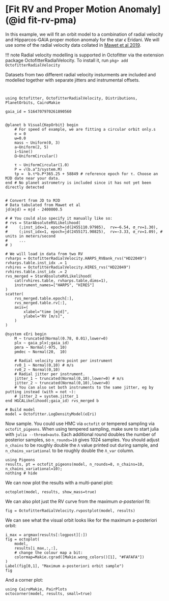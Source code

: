 # [Fit RV and Proper Motion Anomaly](@id fit-rv-pma)

In this example, we will fit an orbit model to a combination of radial velocity and Hipparcos-GAIA proper motion anomaly for the star $\epsilon$ Eridani. We will use some of the radial velocity data collated in [Mawet et al 2019](https://iopscience.iop.org/article/10.3847/1538-3881/aaef8a).

!!! note
    Radial velocity modelling is supported in Octofitter via the extension package OctofitterRadialVelocity. To install it, run 
    `pkg> add OctofitterRadialVelocity`

Datasets from two different radial velocity insturments are included and modelled together with separate jitters and instrumental offsets.


```@example 1


using Octofitter, OctofitterRadialVelocity, Distributions, PlanetOrbits, CairoMakie

gaia_id = 5164707970261890560 


@planet b Visual{KepOrbit} begin
    # For speed of example, we are fitting a circular orbit only.s
    e = 0
    ω=0.0
    mass ~ Uniform(0, 3)
    a~Uniform(2, 5)
    i~Sine()
    Ω~UniformCircular()
    
    τ ~ UniformCircular(1.0)
    P = √(b.a^3/system.M)
    tp =  b.τ*b.P*365.25 + 58849 # reference epoch for τ. Choose an MJD date near your data.
end # No planet astrometry is included since it has not yet been directly detected


# Convert from JD to MJD
# Data tabulated from Mawet et al
jd(mjd) = mjd - 2400000.5

# # You could also specify it manually like so:
# rvs = StarAbsoluteRVLikelihood(
#     (;inst_idx=1, epoch=jd(2455110.97985),  rv=−6.54, σ_rv=1.30),
#     (;inst_idx=1, epoch=jd(2455171.90825),  rv=−3.33, σ_rv=1.09), # units in meters/second
#     ...
# )

# We will load in data from two RV
rvharps = OctofitterRadialVelocity.HARPS_RVBank_rvs("HD22049")
rvharps.table.inst_idx .= 1
rvhires = OctofitterRadialVelocity.HIRES_rvs("HD22049")
rvhires.table.inst_idx .= 2
rvs_merged = StarAbsoluteRVLikelihood(
    cat(rvhires.table, rvharps.table,dims=1),
    instrument_names=["HARPS", "HIRES"]
)
scatter(
    rvs_merged.table.epoch[:],
    rvs_merged.table.rv[:],
    axis=(
        xlabel="time [mjd]",
        ylabel="RV [m/s]",
    )
)
```


```@example 1
@system ϵEri begin
    M ~ truncated(Normal(0.78, 0.01),lower=0)
    plx ~ gaia_plx(;gaia_id)
    pmra ~ Normal(-975, 10)
    pmdec ~ Normal(20,  10)

    # Radial velocity zero point per instrument
    rv0_1 ~ Normal(0,10) # m/s
    rv0_2 ~ Normal(0,10)
    # Radial jitter per instrument. 
    jitter_1 ~ truncated(Normal(0,10),lower=0) # m/s
    jitter_2 ~ truncated(Normal(0,10),lower=0)
    # You can also set both instruments to the same jitter, eg by putting instead (with = not ~):
    # jitter_2 = system.jitter_1
end HGCALikelihood(;gaia_id) rvs_merged b

# Build model
model = Octofitter.LogDensityModel(ϵEri)
```


Now sample. You could use HMC via `octofit` or tempered sampling via `octofit_pigeons`. When using tempered sampling, make sure to start julia with `julia --thread=auto`. Each additional round doubles the number of posterior samples, so `n_rounds=10` gives 1024 samples. You should adjust `n_chains` to be roughly double the `Λ` value printed out during sample, and `n_chains_variational` to be roughly double the `Λ_var` column. 
```@example 1
using Pigeons
results, pt = octofit_pigeons(model, n_rounds=8, n_chains=10, n_chains_variational=10);
nothing # hide
```

We can now plot the results with a multi-panel plot:
```@example 1
octoplot(model, results, show_mass=true)
```


We can also plot just the RV curve from the maximum *a-posteriori* fit:
```@example 1
fig = OctofitterRadialVelocity.rvpostplot(model, results)
```

We can see what the visual orbit looks like for the maximum a-posteriori orbit:
```@example 1
i_max = argmax(results[:logpost][:])
fig = octoplot(
    model,
    results[i_max,:,:],
    # change the colour map a bit:
    colormap=Makie.cgrad([Makie.wong_colors()[1], "#FAFAFA"])
)
Label(fig[0,1], "Maximum a-posteriori orbit sample")
fig
```


And a corner plot:
```@example 1
using CairoMakie, PairPlots
octocorner(model, results, small=true)
```
